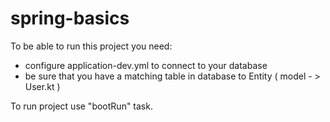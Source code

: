 # spring-basics
To be able to run this project you need:
- configure application-dev.yml to connect to your database
- be sure that you have a matching table in database to Entity ( model - > User.kt )

To run project use "bootRun" task.
